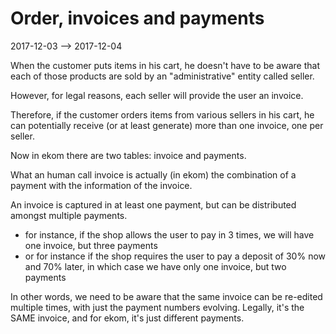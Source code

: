 Order, invoices and payments
======================
2017-12-03 --> 2017-12-04


When the customer puts items in his cart, he doesn't have to be aware that each of those products are sold by an 
"administrative" entity called seller.


However, for legal reasons, each seller will provide the user an invoice.

Therefore, if the customer orders items from various sellers in his cart, he can potentially
receive (or at least generate) more than one invoice, one per seller.


Now in ekom there are two tables: invoice and payments.

What an human call invoice is actually (in ekom) the combination of a payment with the information
of the invoice.

An invoice is captured in at least one payment, but can be distributed amongst multiple payments.

- for instance, if the shop allows the user to pay in 3 times, we will have one invoice, but
        three payments
- or for instance if the shop requires the user to pay a deposit of 30% now and 70% later,
        in which case we have only one invoice, but two payments


In other words, we need to be aware that the same invoice can be re-edited multiple times, 
with just the payment numbers evolving. 
Legally, it's the SAME invoice, and for ekom, it's just different payments.





